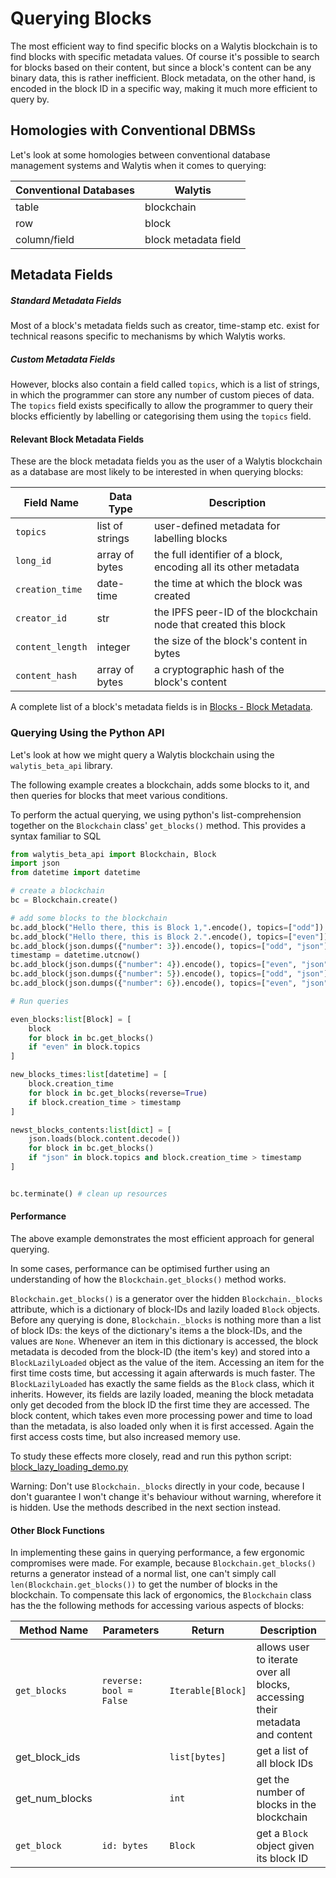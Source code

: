 # Querying Blocks

The most efficient way to find specific blocks on a Walytis blockchain is to find blocks with specific metadata values.
Of course it's possible to search for blocks based on their content, but since a block's content can be any binary data, this is rather inefficient.
Block metadata, on the other hand, is encoded in the block ID in a specific way, making it much more efficient to query by.


## Homologies with Conventional DBMSs

Let's look at some homologies between conventional database management systems and Walytis when it comes to querying:

| Conventional Databases | Walytis              |
| ---------------------- | -------------------- |
| table                  | blockchain           |
| row                    | block                |
| column/field           | block metadata field |

## Metadata Fields

##### Standard Metadata Fields
Most of a block's metadata fields such as creator, time-stamp etc. exist for technical reasons specific to mechanisms by which Walytis works.

##### Custom Metadata Fields
However, blocks also contain a field called `topics`, which is a list of strings, in which the programmer can store any number of custom pieces of data.
The `topics` field exists specifically to allow the programmer to query their blocks efficiently by labelling or categorising them using the `topics` field.

#### Relevant Block Metadata Fields

These are the block metadata fields you as the user of a Walytis blockchain as a database are most likely to be interested in when querying blocks:

| Field Name       | Data Type       | Description                                                     |
| ---------------- | --------------- | --------------------------------------------------------------- |
| `topics`         | list of strings | user-defined metadata for labelling blocks                      |
| `long_id`        | array of bytes  | the full identifier of a block, encoding all its other metadata |
| `creation_time`  | date-time       | the time at which the block was created                         |
| `creator_id`     | str             | the IPFS peer-ID of the blockchain node that created this block |
| `content_length` | integer         | the size of the block's content in bytes                        |
| `content_hash`   | array of bytes  | a cryptographic hash of the block's content                     |

A complete list of a block's metadata fields is in [Blocks - Block Metadata](/Documentation/Walytis/Technical/Blocks.md#block-metadata).

### Querying Using the Python API

Let's look at how we might query a Walytis blockchain using the `walytis_beta_api` library.

The following example creates a blockchain, adds some blocks to it, and then queries for blocks that meet various conditions.

To perform the actual querying, we using python's list-comprehension together on the `Blockchain` class' `get_blocks()` method.
This provides a syntax familiar to SQL 

```python
from walytis_beta_api import Blockchain, Block
import json
from datetime import datetime

# create a blockchain
bc = Blockchain.create()

# add some blocks to the blockchain
bc.add_block("Hello there, this is Block 1,".encode(), topics=["odd"])
bc.add_block("Hello there, this is Block 2.".encode(), topics=["even"])
bc.add_block(json.dumps({"number": 3}).encode(), topics=["odd", "json"])
timestamp = datetime.utcnow()
bc.add_block(json.dumps({"number": 4}).encode(), topics=["even", "json"])
bc.add_block(json.dumps({"number": 5}).encode(), topics=["odd", "json"])
bc.add_block(json.dumps({"number": 6}).encode(), topics=["even", "json"])

# Run queries

even_blocks:list[Block] = [
    block
    for block in bc.get_blocks()
    if "even" in block.topics
]

new_blocks_times:list[datetime] = [
    block.creation_time
    for block in bc.get_blocks(reverse=True)
    if block.creation_time > timestamp
]

newst_blocks_contents:list[dict] = [
    json.loads(block.content.decode())
    for block in bc.get_blocks()
    if "json" in block.topics and block.creation_time > timestamp
]


bc.terminate() # clean up resources
```

#### Performance

The above example demonstrates the most efficient approach for general querying.

In some cases, performance can be optimised further using an understanding of how the `Blockchain.get_blocks()` method works.

`Blockchain.get_blocks()` is a generator over the hidden `Blockchain._blocks` attribute, which is a dictionary of block-IDs and lazily loaded `Block` objects.
Before any querying is done, `Blockchain._blocks` is nothing more than a list of block IDs: the keys of the dictionary's items a the block-IDs, and the values are `None`.
Whenever an item in this dictionary is accessed, the block metadata is decoded from the block-ID (the item's key) and stored into a `BlockLazilyLoaded` object as the value of the item.
Accessing an item for the first time costs time, but accessing it again afterwards is much faster.
The `BlockLazilyLoaded` has exactly the same fields as the `Block` class, which it inherits.
However, its fields are lazily loaded, meaning the block metadata only get decoded from the block ID the first time they are accessed.
The block content, which takes even more processing power and time to load than the metadata, is also loaded only when it is first accessed.
Again the first access costs time, but also increased memory use.

To study these effects more closely, read and run this python script:
[block_lazy_loading_demo.py](/Documentation/Walytis/Technical/block_lazy_loading_demo.py)

Warning: Don't use `Blockchain._blocks` directly in your code, because I don't guarantee I won't change it's behaviour without warning, wherefore it is hidden. Use the methods described in the next section instead. 
#### Other Block Functions

In implementing these gains in querying performance, a few ergonomic compromises were made.
For example, because `Blockchain.get_blocks()` returns a generator instead of a normal list, one can't simply call `len(Blockchain.get_blocks())` to get the number of blocks in the blockchain.
To compensate this lack of ergonomics, the `Blockchain` class has the the following methods for accessing various aspects of blocks:

| Method Name    | Parameters              | Return            | Description                                                                  |
| -------------- | ----------------------- | ----------------- | ---------------------------------------------------------------------------- |
| `get_blocks`   | `reverse: bool = False` | `Iterable[Block]` | allows user to iterate over all blocks, accessing their metadata and content |
| get_block_ids  |                         | `list[bytes]`     | get a list of all block IDs                                                  |
| get_num_blocks |                         | `int`             | get the number of blocks in the blockchain                                   |
| `get_block`    | `id: bytes`             | `Block`           | get a `Block` object given its block ID                                      |

